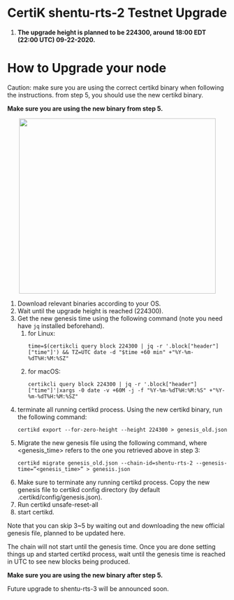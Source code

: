 # CertiK shentu-rts-2 Testnet Upgrade #
 1. <b>The upgrade height is planned to be 224300, around 18:00 EDT (22:00 UTC) 09-22-2020.</b> 

# How to Upgrade your node #
Caution: make sure you are using the correct certikd binary when following the instructions. from step 5, you should use the new certikd binary.

<b>Make sure you are using the new binary from step 5.</b>

<p align="center">
 <img src="https://github.com/certikfoundation/testnet/blob/master/shentu-rts-2/flowchart.png" width="450" height="400">
</p>

 1. Download relevant binaries according to your OS.
 2. Wait until the upgrade height is reached (224300).
 3. Get the new genesis time using the following command (note you need have `jq` installed beforehand).
    1. for Linux:
       ```
       time=$(certikcli query block 224300 | jq -r '.block["header"]["time"]') && TZ=UTC date -d "$time +60 min" +"%Y-%m-%dT%H:%M:%SZ"
       ```
    2. for macOS:
       ```
       certikcli query block 224300 | jq -r '.block["header"]["time"]'|xargs -0 date -v +60M -j -f "%Y-%m-%dT%H:%M:%S" +"%Y-%m-%dT%H:%M:%SZ"
       ```
 4. terminate all running certikd process. Using the new certikd binary, run the following command:
    ```
    certikd export --for-zero-height --height 224300 > genesis_old.json
    ```
 5. Migrate the new genesis file using the following command, where <genesis_time> refers to the one you retrieved above in step 3:
    ```
    certikd migrate genesis_old.json --chain-id=shentu-rts-2 --genesis-time=”<genesis_time>” > genesis.json
    ```
 6. Make sure to terminate any running certikd process. Copy the new genesis file to certikd config directory (by default .certikd/config/genesis.json).
 7. Run certikd unsafe-reset-all
 8. start certikd.

Note that you can skip 3~5 by waiting out and downloading the new official genesis file, planned to be updated here.

The chain will not start until the genesis time. Once you are done setting things up and started certikd process, wait until the genesis time is reached in UTC to see new blocks being produced.

<b>Make sure you are using the new binary after step 5.</b>

Future upgrade to shentu-rts-3 will be announced soon.
